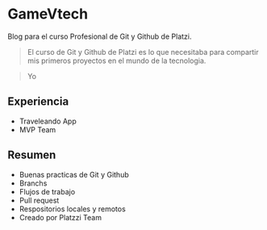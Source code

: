 # GameVtech
Blog para el curso Profesional de Git y Github de Platzi.
> El curso de Git y Github de Platzi es lo que necesitaba para compartir mis primeros proyectos en el mundo de la tecnologia.

>Yo

## Experiencia
- Traveleando App
- MVP Team

## Resumen
* Buenas practicas de Git y Github
* Branchs
* Flujos de trabajo
* Pull request
* Respositorios locales y remotos
* Creado por Platzzi Team

